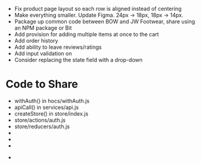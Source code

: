 - Fix product page layout so each row is aligned instead of centering
- Make everything smaller.  Update Figma.  24px -> 18px, 18px -> 14px.
- Package up common code between BOW and JW Footwear, share using an NPM package or Bit
- Add provision for adding multiple items at once to the cart
- Add order history
- Add ability to leave reviews/ratings
- Add input validation on <CheckoutPage>
- Consider replacing the <CheckoutPage> state field with a drop-down

# Code to Share
- withAuth() in hocs/withAuth.js
- apiCall() in services/api.js
- createStore() in store/index.js
- store/actions/auth.js
- store/reducers/auth.js
- <Message>
- <Navbar>
- <Footer>
- <Form>